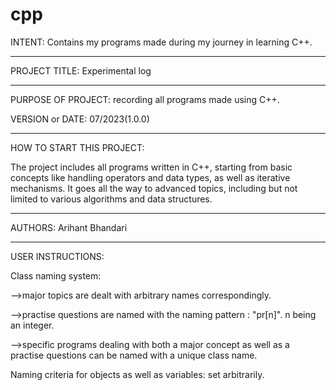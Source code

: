 # cpp
INTENT: Contains my programs made during my journey in learning C++.

------------------------------------------------------------------------
PROJECT TITLE: Experimental log

------------------------------------------------------------------------
PURPOSE OF PROJECT: recording all programs made using C++.

VERSION or DATE: 07/2023(1.0.0)

------------------------------------------------------------------------
HOW TO START THIS PROJECT:

The project includes all programs written in C++, starting from basic concepts like handling operators and data types, as well as iterative mechanisms.
It goes all the way to advanced topics, including but not limited to various algorithms and data structures.

------------------------------------------------------------------------
AUTHORS:  Arihant Bhandari

------------------------------------------------------------------------
USER INSTRUCTIONS:

Class naming system:

-->major topics are dealt with arbitrary names correspondingly.

-->practise questions are named with the naming pattern : "pr[n]". n being an integer.

-->specific programs dealing with both a major concept as well as a practise questions can be named with a unique class name.

Naming criteria for objects as well as variables: set arbitrarily.